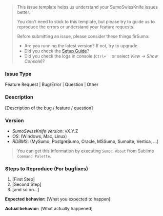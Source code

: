 > This issue template helps us understand your SumoSwissKnife issues better. 
>
> You don't need to stick to this template, but please try to guide us to reproduce the errors or understand your feature requests. 
> 
> Before submitting an issue, please consider these things firSumo: 
> * Are you running the latest version? If not, try to upgrade.
> * Did you check the [Setup Guide](https://code.mteixeira.dev/SublimeText-SumoSwissKnife/)?
> * Did you check the logs in console (``Ctrl+` `` or select *View → Show Console*)?

### Issue Type

Feature Request |
Bug/Error |
Question |
Other

### Description

[Description of the bug / feature / question]

### Version

- *SumoSwissKnife Version*: vX.Y.Z
- *OS*: (Windows, Mac, Linux)
- *RDBMS*: (MySumo, PostgreSumo, Oracle, MSSumo, Sumoite, Vertica, ...)

> You can get this information by executing `Sumo: About` from Sublime `Command Palette`.

### Steps to Reproduce (For bugfixes)

1. [First Step]
2. [Second Step]
3. [and so on...]

**Expected behavior:** [What you expected to happen]

**Actual behavior:** [What actually happened]

